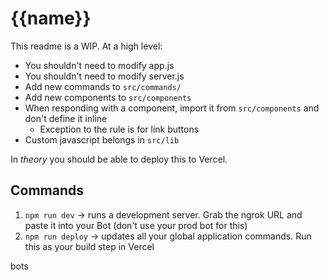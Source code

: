 # {{name}}

This readme is a WIP. At a high level:

- You shouldn't need to modify app.js
- You shouldn't need to modify server.js
- Add new commands to `src/commands/`
- Add new components to `src/components`
- When responding with a component, import it from `src/components` and don't define it inline
  - Exception to the rule is for link buttons
- Custom javascript belongs in `src/lib`

In _theory_ you should be able to deploy this to Vercel.

## Commands

1. `npm run dev` -> runs a development server. Grab the ngrok URL and paste it into your Bot (don't use your prod bot for this)
2. `npm run deploy` -> updates all your global application commands. Run this as your build step in Vercel

bots
